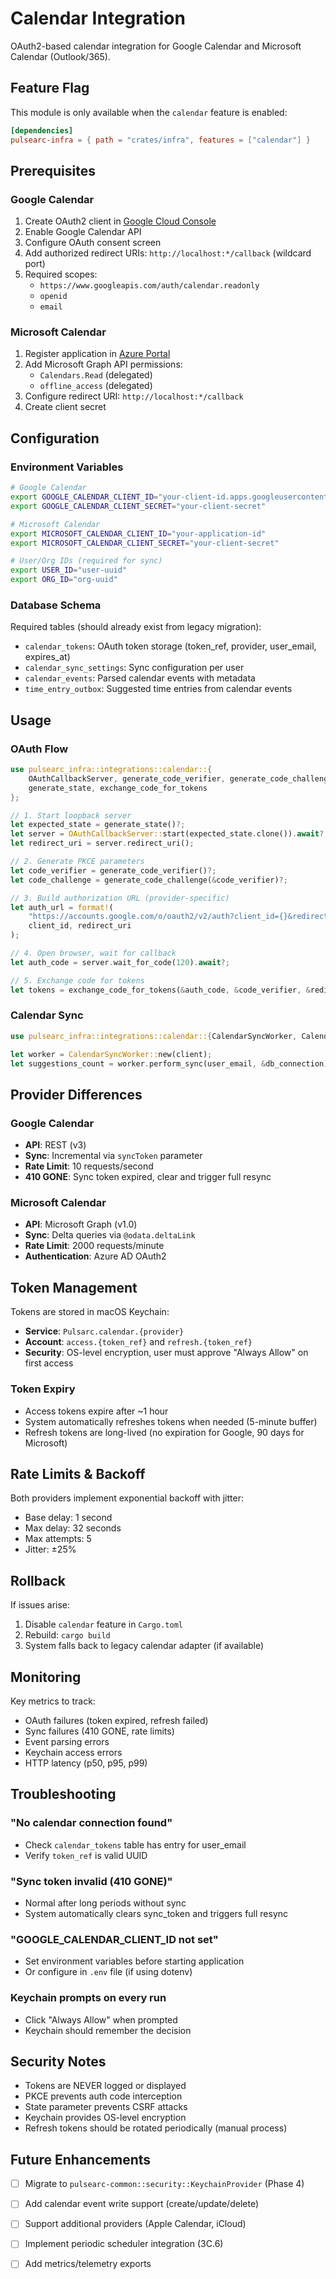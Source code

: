 # Calendar Integration

OAuth2-based calendar integration for Google Calendar and Microsoft Calendar (Outlook/365).

## Feature Flag

This module is only available when the `calendar` feature is enabled:

```toml
[dependencies]
pulsearc-infra = { path = "crates/infra", features = ["calendar"] }
```

## Prerequisites

### Google Calendar

1. Create OAuth2 client in [Google Cloud Console](https://console.cloud.google.com/apis/credentials)
2. Enable Google Calendar API
3. Configure OAuth consent screen
4. Add authorized redirect URIs: `http://localhost:*/callback` (wildcard port)
5. Required scopes:
   - `https://www.googleapis.com/auth/calendar.readonly`
   - `openid`
   - `email`

### Microsoft Calendar

1. Register application in [Azure Portal](https://portal.azure.com/#blade/Microsoft_AAD_RegisteredApps/ApplicationsListBlade)
2. Add Microsoft Graph API permissions:
   - `Calendars.Read` (delegated)
   - `offline_access` (delegated)
3. Configure redirect URI: `http://localhost:*/callback`
4. Create client secret

## Configuration

### Environment Variables

```bash
# Google Calendar
export GOOGLE_CALENDAR_CLIENT_ID="your-client-id.apps.googleusercontent.com"
export GOOGLE_CALENDAR_CLIENT_SECRET="your-client-secret"

# Microsoft Calendar
export MICROSOFT_CALENDAR_CLIENT_ID="your-application-id"
export MICROSOFT_CALENDAR_CLIENT_SECRET="your-client-secret"

# User/Org IDs (required for sync)
export USER_ID="user-uuid"
export ORG_ID="org-uuid"
```

### Database Schema

Required tables (should already exist from legacy migration):

- `calendar_tokens`: OAuth token storage (token_ref, provider, user_email, expires_at)
- `calendar_sync_settings`: Sync configuration per user
- `calendar_events`: Parsed calendar events with metadata
- `time_entry_outbox`: Suggested time entries from calendar events

## Usage

### OAuth Flow

```rust
use pulsearc_infra::integrations::calendar::{
    OAuthCallbackServer, generate_code_verifier, generate_code_challenge,
    generate_state, exchange_code_for_tokens
};

// 1. Start loopback server
let expected_state = generate_state()?;
let server = OAuthCallbackServer::start(expected_state.clone()).await?;
let redirect_uri = server.redirect_uri();

// 2. Generate PKCE parameters
let code_verifier = generate_code_verifier()?;
let code_challenge = generate_code_challenge(&code_verifier)?;

// 3. Build authorization URL (provider-specific)
let auth_url = format!(
    "https://accounts.google.com/o/oauth2/v2/auth?client_id={}&redirect_uri={}&...",
    client_id, redirect_uri
);

// 4. Open browser, wait for callback
let auth_code = server.wait_for_code(120).await?;

// 5. Exchange code for tokens
let tokens = exchange_code_for_tokens(&auth_code, &code_verifier, &redirect_uri).await?;
```

### Calendar Sync

```rust
use pulsearc_infra::integrations::calendar::{CalendarSyncWorker, CalendarClient};

let worker = CalendarSyncWorker::new(client);
let suggestions_count = worker.perform_sync(user_email, &db_connection).await?;
```

## Provider Differences

### Google Calendar

- **API**: REST (v3)
- **Sync**: Incremental via `syncToken` parameter
- **Rate Limit**: 10 requests/second
- **410 GONE**: Sync token expired, clear and trigger full resync

### Microsoft Calendar

- **API**: Microsoft Graph (v1.0)
- **Sync**: Delta queries via `@odata.deltaLink`
- **Rate Limit**: 2000 requests/minute
- **Authentication**: Azure AD OAuth2

## Token Management

Tokens are stored in macOS Keychain:

- **Service**: `Pulsarc.calendar.{provider}`
- **Account**: `access.{token_ref}` and `refresh.{token_ref}`
- **Security**: OS-level encryption, user must approve "Always Allow" on first access

### Token Expiry

- Access tokens expire after ~1 hour
- System automatically refreshes tokens when needed (5-minute buffer)
- Refresh tokens are long-lived (no expiration for Google, 90 days for Microsoft)

## Rate Limits & Backoff

Both providers implement exponential backoff with jitter:

- Base delay: 1 second
- Max delay: 32 seconds
- Max attempts: 5
- Jitter: ±25%

## Rollback

If issues arise:

1. Disable `calendar` feature in `Cargo.toml`
2. Rebuild: `cargo build`
3. System falls back to legacy calendar adapter (if available)

## Monitoring

Key metrics to track:

- OAuth failures (token expired, refresh failed)
- Sync failures (410 GONE, rate limits)
- Event parsing errors
- Keychain access errors
- HTTP latency (p50, p95, p99)

## Troubleshooting

### "No calendar connection found"

- Check `calendar_tokens` table has entry for user_email
- Verify `token_ref` is valid UUID

### "Sync token invalid (410 GONE)"

- Normal after long periods without sync
- System automatically clears sync_token and triggers full resync

### "GOOGLE_CALENDAR_CLIENT_ID not set"

- Set environment variables before starting application
- Or configure in `.env` file (if using dotenv)

### Keychain prompts on every run

- Click "Always Allow" when prompted
- Keychain should remember the decision

## Security Notes

- Tokens are NEVER logged or displayed
- PKCE prevents auth code interception
- State parameter prevents CSRF attacks
- Keychain provides OS-level encryption
- Refresh tokens should be rotated periodically (manual process)

## Future Enhancements

- [ ] Migrate to `pulsearc-common::security::KeychainProvider` (Phase 4)
- [ ] Add calendar event write support (create/update/delete)
- [ ] Support additional providers (Apple Calendar, iCloud)
- [ ] Implement periodic scheduler integration (3C.6)
- [ ] Add metrics/telemetry exports

